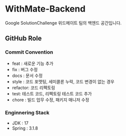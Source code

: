 # WithMate-Backend
Google SolutionChallenge 위드메이트 팀의 백엔드 공간입니다.

## GitHub Role

### Commit Convention

- feat : 새로운 기능 추가
- fix : 버그 수정
- docs : 문서 수정
- style : 코드 포맷팅, 세미콜론 누락, 코드 변경이 없는 경우
- refactor: 코드 리펙토링
- test: 테스트 코드, 리펙토링 테스트 코드 추가
- chore : 빌드 업무 수정, 패키지 매니저 수정

### Enginnering Stack
- JDK : 17
- Spring : 3.1.8
